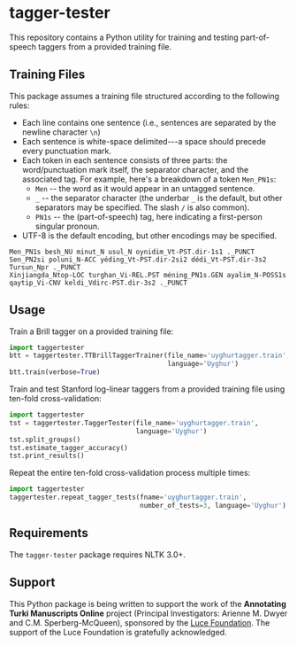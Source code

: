 # tagger-tester

This repository contains a Python utility for training and testing
part-of-speech taggers from a provided training file.

## Training Files

This package assumes a training file structured according to the following
rules:

* Each line contains one sentence (i.e., sentences are separated by the
    newline character `\n`)
* Each sentence is white-space delimited---a space should precede every
    punctuation mark.
* Each token in each sentence consists of three parts: the word/punctuation
    mark itself, the separator character, and the associated tag. For example,
    here's a breakdown of a token `Men_PN1s`:
  * `Men` -- the word as it would appear in an untagged sentence.
  * `_` -- the separator character (the underbar `_` is the default, but
      other separators may be specified. The slash `/` is also common).
  * `PN1s` -- the (part-of-speech) tag, here indicating a first-person singular
      pronoun.
* UTF-8 is the default encoding, but other encodings may be specified.

```
Men_PN1s besh_NU minut_N usul_N oynidim_Vt-PST.dir-1s1 ._PUNCT
Sen_PN2si poluni_N-ACC yéding_Vt-PST.dir-2si2 dédi_Vt-PST.dir-3s2 Tursun_Npr ._PUNCT
Xinjiangda_Ntop-LOC turghan_Vi-REL.PST méning_PN1s.GEN ayalim_N-POSS1s qaytip_Vi-CNV keldi_Vdirc-PST.dir-3s2 ._PUNCT
```

## Usage

Train a Brill tagger on a provided training file:

```Python
import taggertester
btt = taggertester.TTBrillTaggerTrainer(file_name='uyghurtagger.train',
                                        language='Uyghur')
btt.train(verbose=True)
```

Train and test Stanford log-linear taggers from a provided training file
using ten-fold cross-validation:

```Python
import taggertester
tst = taggertester.TaggerTester(file_name='uyghurtagger.train',
                                language='Uyghur')
tst.split_groups()
tst.estimate_tagger_accuracy()
tst.print_results()
```

Repeat the entire ten-fold cross-validation process multiple times:

```Python
import taggertester
taggertester.repeat_tagger_tests(fname='uyghurtagger.train',
                                 number_of_tests=3, language='Uyghur')
```

## Requirements

The `tagger-tester` package requires NLTK 3.0+.

## Support
This Python package is being written to support the work of the **Annotating
Turki Manuscripts Online** project (Principal Investigators: Arienne M. Dwyer
and C.M. Sperberg-McQueen), sponsored by the
[Luce Foundation](http://www.hluce.org). The support of the Luce Foundation
is gratefully acknowledged.
